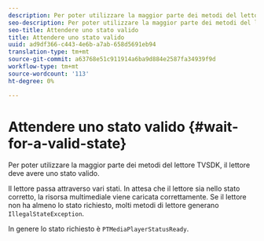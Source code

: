 ```yaml
---
description: Per poter utilizzare la maggior parte dei metodi del lettore TVSDK, il lettore deve avere uno stato valido.
seo-description: Per poter utilizzare la maggior parte dei metodi del lettore TVSDK, il lettore deve avere uno stato valido.
seo-title: Attendere uno stato valido
title: Attendere uno stato valido
uuid: ad9df366-c443-4e6b-a7ab-658d5691eb94
translation-type: tm+mt
source-git-commit: a63768e51c911914a6ba9d884e2587fa34939f9d
workflow-type: tm+mt
source-wordcount: '113'
ht-degree: 0%

---
```



# Attendere uno stato valido {#wait-for-a-valid-state}

Per poter utilizzare la maggior parte dei metodi del lettore TVSDK, il lettore deve avere uno stato valido.

Il lettore passa attraverso vari stati. In attesa che il lettore sia nello stato corretto, la risorsa multimediale viene caricata correttamente. Se il lettore non ha almeno lo stato richiesto, molti metodi di lettore generano `IllegalStateException`.

In genere lo stato richiesto è `PTMediaPlayerStatusReady`.